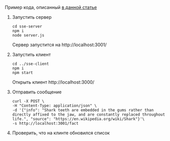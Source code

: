 Пример кода, описанный [в данной статье](https://www.digitalocean.com/community/tutorials/nodejs-server-sent-events-build-realtime-app)

1. Запустить сервер  
    ```
    cd sse-server 
    npm i
    node server.js
    ```
   Сервер запустится на http://localhost:3001/
   

2. Запустить клиент

    ```
    cd ../sse-client  
    npm i  
    npm start  
    ```
    Открыть клиент http://localhost:3000/


3. Отправить сообщение 

    ```
   curl -X POST \
    -H "Content-Type: application/json" \
    -d '{"info": "Shark teeth are embedded in the gums rather than directly affixed to the jaw, and are constantly replaced throughout life.", "source": "https://en.wikipedia.org/wiki/Shark"}'\
    -s http://localhost:3001/fact
    ```


4. Проверить, что на клинте обновился список
